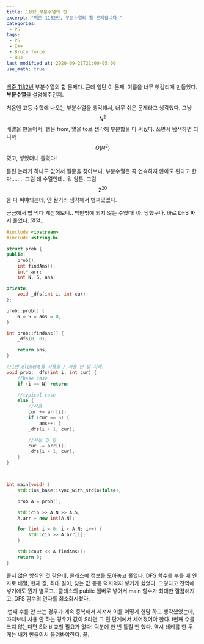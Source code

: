 ```yaml
---
title: 1182_부분수열의 합
excerpt: "백준 1182번, 부분수열의 합 문제입니다."
categories:
 - PS
tags:
 - PS
 - C++
 - Brute force
 - BOJ
last_modified_at: 2020-09-21T21:00-05:00
use_math: true
---
```


[백준 1182번](https://www.acmicpc.net/problem/1182) 부분수열의 합 문제다.
근데 일단 이 문제, 이름을 너무 헷갈리게 만들었다. **부분수열**을 설명해주던지.

처음엔 고등 수학에 나오는 부분수열을 생각해서, 너무 쉬운 문제라고 생각했다. 그냥 $$N^2$$ 배열을 만들어서, 행은 from, 열을 to로 생각해 부분합을 다 써뒀다. 쓰면서 탐색하면 되니까 $$O(N^2)$$였고, 넣었더니 틀렸다!

틀린 논리가 하나도 없어서 질문을 찾아보니, 부분수열은 꼭 연속하지 않아도 된다고 한다........ 그럼 왜 수열인데.. 뭐 암튼. 그럼 $$2^{20}$$을 다 써야되는데, 안 될거라 생각해서 벙쪄있었다.

궁금해서 밥 먹다 계산해보니.. 백만밖에 되지 않는 수였다! 아. 당했구나.
바로 DFS 짜서 풀었다. 껄껄..

```cpp
#include <iostream>
#include <string.h>

struct prob {
public:
	prob();
	int findAns();
	int* arr;
	int N, S, ans;

private:
	void _dfs(int i, int cur);
};

prob::prob() {
	N = S = ans = 0;
}

int prob::findAns() {
	_dfs(0, 0);

	return ans;
}

//i번 element를 사용할 / 사용 안 할 차례.
void prob::_dfs(int i, int cur) {
	//base case
	if (i == N) return;

	//typical case
	else {
		//사용
		cur += arr[i];
		if (cur == S) { 
			ans++; }
		_dfs(i + 1, cur);

		//사용 안 함
		cur -= arr[i];
		_dfs(i + 1, cur);
	}
}



int main(void) {
	std::ios_base::sync_with_stdio(false);

	prob A = prob();

	std::cin >> A.N >> A.S;
	A.arr = new int[A.N];

	for (int i = 0; i < A.N; i++) {
		std::cin >> A.arr[i];
	}

	std::cout << A.findAns();
	return 0;
}
```

좋지 않은 방식인 것 같은데, 클래스에 정보를 모아놓고 풀었다. DFS 함수를 부를 때 인자로 배열, 현재 값, 최대 길이, 찾는 값 등등 덕지덕지 넣기가 싫었다. 그렇다고 전역에 넣기에도 뭔가 별로고..
클래스의 public 멤버로 넣어서 main 함수가 최대한 깔끔해지고, DFS 함수의 인자를 최소화시켰다. 

i번째 수를 안 쓰는 경우가 계속 중복해서 세져서 이를 어떻게 한담 하고 생각했었는데, 따져보니 사용 안 하는 경우가 값이 S라면 그 전 단계에서 세어졌어야 한다. i번째 수를 쓰지 않는다면 S와 비교할 필요가 없다! 덕분에 한 번 틀릴 뻔 했다. 역시 테케를 한 두 개는 내가 만들어서 돌려봐야한다. 끝.